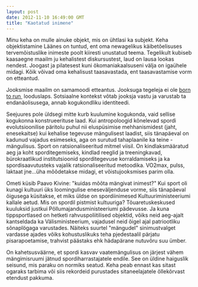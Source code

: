 ```yaml
---
layout: post
date: 2012-11-10 16:49:00 GMT
title: "Kaotatud inimene"
---
```

<p>Minu keha on mulle ainuke objekt, mis on ühtlasi ka subjekt. Keha objektistamine Läänes on tuntud, ent oma newagelikus käibetõelisuses tervemõistuslike inimeste poolt kiiresti unustatud teema. Tegelikult kubiseb kaasaegne maailm ju kehalistest diskursustest, laud on lausa lookas nendest. Joogast ja pilatesest kuni ökomaniakaalsuseni välja on igaühele midagi. Kõik võivad oma kehalisust taasavastada, ent taasavastamise vorm on etteantud.</p>&#13;
<p>Jooksmise maailm on samamoodi etteantus. Jooksuga tegeleja ei ole <a href="http://www.youtube.com/watch?v=IxuThNgl3YA">born to run </a><em> </em>looduslaps. Sotsiaalne kontekst võtab jooksja vastu ja varustab ta endanäolisusega, annab kogukondliku identiteedi.</p>&#13;
<p>Seejuures pole üldsegi mitte kurb kuulumine kogukonda, vaid sellise kogukonna konstrueerituse laad. Kui antropoloogid kõnelevad spordi evolutsioonilise päritolu puhul nii eluspüsimise mehhanismidest (jaht, enesekaitse) kui kehalise tegevuse mängulisest laadist, siis tänapäeval on kadunud vajadus esimeseks, aga on surutud tahaplaanile ka teine - mängulisus. Sport on ratsionaliseeritud mitmel viisil. On kindlaksmääratud aeg ja koht sporditegemiseks, kindlad reeglid ja treeningkavad, bürokraatlikud institutsioonid sporditegevuse korraldamiseks ja ka spordisaavutusteks vajalik ratsionaliseeritud metoodika. VO2max, pulss, laktaat jne...üha mõõdetakse midagi, et võistujooksmises parim olla.</p>&#13;
<p>Ometi küsib Paavo Kivine: "kuidas mõõta mängivat inimest?" Kui sport oli kunagi kultuuri üks loomingulise eneseväljenduse vorme, siis tänapäeval õigusega küsitakse, et miks üldse on spordiinimesed Kultuuriministeeriumi kallale aetud. Mis on spordil pistmist kultuuriga? Tõuaretuskeskused kuuluksid justkui Põllumajandusministeeriumi pädevusse. Ja kuna tippsportlased on hetketi rahvuspoliitilised objektid, võiks neid aeg-ajalt kantseldada ka Välisministeerium, vajadusel neid õigel ajal patriootliku sõnaplögaga varustades. Näiteks suurtel "mängudel" sinimustvalget vardasse ajades võiks kohustuslikuks teha pjedestaalil pärjatu pisarapoetamise, trahvist päästaks ehk hädapärane nutuvõru suu ümber.</p>&#13;
<p>On kahetsusväärne, et spordi kasvav vaatemängulisus on järjest vähem mängimisruumi jätnud spordiharrastajatele endile. See on üldine haiguslik seisund, mis paraku on normiks seatud. Keha peab ennast kas sitast ogaraks tarbima või siis rekordeid purustades sitaneelajatele õllekõrvast etendust pakkuma.   </p> 